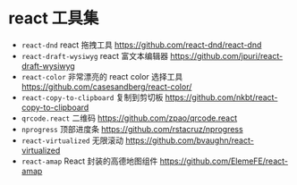 # react 工具集

* `react-dnd` react 拖拽工具 https://github.com/react-dnd/react-dnd
* `react-draft-wysiwyg` react 富文本编辑器 https://github.com/jpuri/react-draft-wysiwyg
* `react-color` 非常漂亮的 react color 选择工具 https://github.com/casesandberg/react-color/
* `react-copy-to-clipboard` 复制到剪切板 https://github.com/nkbt/react-copy-to-clipboard
* `qrcode.react` 二维码 https://github.com/zpao/qrcode.react
* `nprogress` 顶部进度条 https://github.com/rstacruz/nprogress
* `react-virtualized` 无限滚动 https://github.com/bvaughn/react-virtualized
* `react-amap` React 封装的高德地图组件 https://github.com/ElemeFE/react-amap


